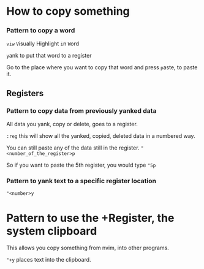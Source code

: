 # How to copy something

### Pattern to copy a word

`viw`
`V`isually Highlight `i`n `W`ord

`y`ank to put that word to a register

Go to the place where you want to copy that word and
press `p`aste, to paste it.

## Registers

### Pattern to copy data from previously yanked data

All data you yank, copy or delete, goes to a register.

`:reg` this will show all the yanked, copied, deleted data in a
numbered way.

You can still paste any of the data still in the register.
`"<number_of_the_register>p`

So if you want to paste the 5th register, you would type
`"5p`

### Pattern to yank text to a specific register location

`"<number>y`

# Pattern to use the \+Register, the system clipboard

This allows you copy something from nvim, into other programs.

`"+y` places text into the clipboard.

